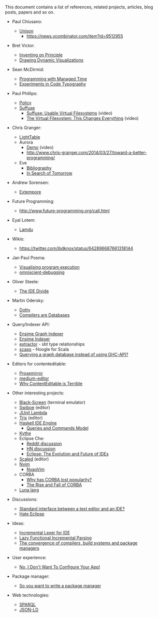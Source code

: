 This document contains a list of references, related projects, articles, blog posts, papers and so on.

- Paul Chiusano:
  - [Unison](http://unisonweb.org/)
    - https://news.ycombinator.com/item?id=9512955

- Bret Victor:
  - [Inventing on Principle](https://www.youtube.com/watch?v=PUv66718DII)
  - [Drawing Dynamic Visualizations](http://worrydream.com/DrawingDynamicVisualizationsTalkAddendum/)

- Sean McDirmid:
  - [Programming with Managed Time](http://research.microsoft.com/en-us/people/smcdirm/managedtime.aspx)
  - [Experiments in Code Typography](http://research.microsoft.com/en-us/projects/liveprogramming/typography.aspx)

- Paul Phillips:
  - [Policy](https://news.ycombinator.com/item?id=8276565)
  - [Suffuse](https://github.com/suffuse/suffuse)
    - [Suffuse: Usable Virtual Filesystems](https://www.youtube.com/watch?v=hV64zD9KxJc) (video)
    - [The Virtual Filesystem: This Changes Everything](https://www.youtube.com/watch?v=X2Wd3EquUEE) (video)

- Chris Granger:
  - [LightTable](https://github.com/LightTable/LightTable)
  - Aurora
    - [Demo](https://www.youtube.com/watch?v=L6iUm_Cqx2s) (video)
    - http://www.chris-granger.com/2014/03/27/toward-a-better-programming/
  - Eve
    - [Bibliography](https://github.com/witheve/Eve/blob/dev/design/bibliography.md)
    - [In Search of Tomorrow](https://www.youtube.com/watch?v=VZQoAKJPbh8)

- Andrew Sorensen:
  - [Extempore](http://extempore.moso.com.au/)

- Future Programming:
  - http://www.future-programming.org/call.html

- Eyal Lotem:
  - [Lamdu](https://github.com/Peaker/lamdu)

- Wikis:
  - https://twitter.com/ibdknox/status/642896687661318144

- Jan Paul Posma:
  - [Visualising program execution](https://www.youtube.com/watch?v=Ml6Dp3F4Inc)
  - [omniscient-debugging](https://github.com/janpaul123/omniscient-debugging)

- Oliver Steele:
  - [The IDE Divide](http://blog.osteele.com/posts/2004/11/ides/)

- Martin Odersky:
  - [Dotty](https://github.com/lampepfl/dotty)
  - [Compilers are Databases](https://www.youtube.com/watch?v=WxyyJyB_Ssc)

- Query/Indexer API:
  - [Ensime Graph Indexer](https://github.com/ensime/ensime-server/issues/1133)
  - [Ensime Indexer](https://github.com/ensime/ensime-server/issues/1136)
  - [extractor](https://github.com/matanster/extractor) - sbt type relationships
  - [scaps](https://github.com/scala-search/scaps) - Hoogle for Scala
  - [Querying a graph database instead of using GHC-API?](https://github.com/haskell/haskell-ide-engine/issues/10)

- Editors for contenteditable:
  - [Prosemirror](https://github.com/ProseMirror/prosemirror)
  - [medium-editor](https://github.com/yabwe/medium-editor)
  - [Why ContentEditable is Terrible](https://medium.com/medium-eng/why-contenteditable-is-terrible-122d8a40e480)

- Other interesting projects:
  - [Black-Screen](https://github.com/shockone/black-screen) (terminal emulator)
  - [Swiboe](https://github.com/swiboe/swiboe) (editor)
  - [JUnit Lambda](https://www.youtube.com/watch?v=Ai6M5G90Mlg)
  - [Trix](https://github.com/basecamp/trix) (editor)
  - [Haskell IDE Engine](https://github.com/haskell/haskell-ide-engine)
    - [Queries and Commands Model](https://gist.github.com/epost/de87e67558a18de6716a)
  - [Kythe](https://github.com/google/kythe)
  - Eclipse Che:
    - [Reddit discussion](https://www.reddit.com/r/programming/comments/3v0bev/eclipse_che_next_generation_eclipse_ide/)
    - [HN discussion](https://news.ycombinator.com/item?id=10653258)
    - [Eclipse: The Evolution and Future of IDEs](http://www.infoq.com/presentations/eclipse-che-eclipsecon-2016)
  - [Scaled](https://github.com/scaled/scaled) (editor)
  - [Nvim](https://github.com/neovim/neovim)
    - [NyaoVim](https://github.com/rhysd/NyaoVim)
  - CORBA
    - [Why has CORBA lost popularity?](http://stackoverflow.com/questions/3835785/why-has-corba-lost-popularity)
    - [The Rise and Fall of CORBA](https://queue.acm.org/detail.cfm?id=1142044)
  - [Luna lang](http://www.luna-lang.org/)

- Discussions:
  - [Standard interface between a text editor and an IDE?](https://www.reddit.com/r/programming/comments/3o4o59/standard_interface_between_a_text_editor_and_an/)
  - [Hate Eclipse](http://www.reddit.com/r/programming/comments/3bawqe/google_ending_support_for_android_developer_tools/)

- Ideas:
  - [Incremental Lexer for IDE](http://blog.haskell-exists.com/yuras/posts/incremental-lexer.html)
  - [Lazy Functional Incremental Parsing](http://www.cse.chalmers.se/%7Ebernardy/FunctionalIncrementalParsing.pdf)
  - [The convergence of compilers, build systems and package managers](http://blog.ezyang.com/2015/12/the-convergence-of-compilers-build-systems-and-package-managers/)

- User experience:
  - [No, I Don't Want To Configure Your App!](http://robotlolita.me/2016/01/09/no-i-dont-want-to-configure-your-app.html)

- Package manager:
  - [So you want to write a package manager](https://medium.com/@sdboyer/so-you-want-to-write-a-package-manager-4ae9c17d9527#.hn3lp7s5x)

- Web technologies:
  - [SPARQL](https://www.w3.org/TR/rdf-sparql-query/)
  - [JSON-LD](https://www.w3.org/TR/json-ld/)
